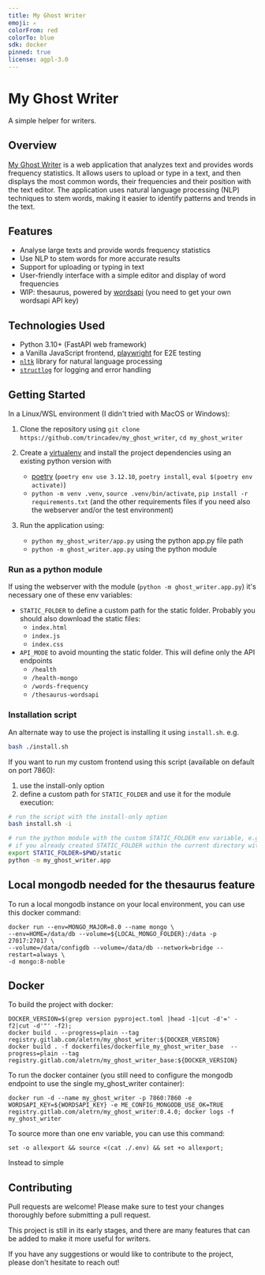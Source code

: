 ```yaml
---
title: My Ghost Writer
emoji: ✍️
colorFrom: red
colorTo: blue
sdk: docker
pinned: true
license: agpl-3.0
---
```


# My Ghost Writer

A simple helper for writers.

## Overview

[My Ghost Writer](https://github.com/trincadev/my_ghost_writer/) is a web application that analyzes text and provides words frequency statistics. It allows users to upload or type in a text, and then displays the most common words, their frequencies and their position with the text editor. The application uses natural language processing (NLP) techniques to stem words, making it easier to identify patterns and trends in the text.

## Features

* Analyse large texts and provide words frequency statistics
* Use NLP to stem words for more accurate results
* Support for uploading or typing in text
* User-friendly interface with a simple editor and display of word frequencies
* WIP: thesaurus, powered by [wordsapi](https://www.wordsapi.com/) (you need to get your own wordsapi API key)

## Technologies Used

* Python 3.10+ (FastAPI web framework)
* a Vanilla JavaScript frontend, [playwright](https://playwright.dev/) for E2E testing
* [`nltk`](https://www.nltk.org/) library for natural language processing
* [`structlog`](https://www.structlog.org/) for logging and error handling

## Getting Started

In a Linux/WSL environment (I didn't tried with MacOS or Windows):

1. Clone the repository using `git clone https://github.com/trincadev/my_ghost_writer`, `cd my_ghost_writer`
2. Create a [virtualenv](https://virtualenv.pypa.io/en/latest/user_guide.html) and install the project dependencies using an existing python version with

   * [poetry](https://python-poetry.org/) (`poetry env use 3.12.10`, `poetry install`, `eval $(poetry env activate)`)
   * `python -m venv .venv`, `source .venv/bin/activate`, `pip install -r requirements.txt` (and the other requirements files if you need also the webserver and/or the test environment)

3. Run the application using:
   * `python my_ghost_writer/app.py` using the python app.py file path
   * `python -m ghost_writer.app.py` using the python module

### Run as a python module

If using the webserver with the module (`python -m ghost_writer.app.py`) it's necessary one of these env variables:

* `STATIC_FOLDER` to define a custom path for the static folder. Probably you should also download the static files:
  * `index.html`
  * `index.js`
  * `index.css`
* `API_MODE` to avoid mounting the static folder. This will define only the API endpoints
  * `/health`
  * `/health-mongo`
  * `/words-frequency`
  * `/thesaurus-wordsapi`

### Installation script

An alternate way to use the project is installing it using `install.sh`. e.g.

```bash
bash ./install.sh
```

If you want to run my custom frontend using this script (available on default on port 7860):

1. use the install-only option
2. define a custom path for `STATIC_FOLDER` and use it for the module execution:

```bash
# run the script with the install-only option
bash install.sh -i

# run the python module with the custom STATIC_FOLDER env variable, e.g.
# if you already created STATIC_FOLDER within the current directory with the needed files within, see above
export STATIC_FOLDER=$PWD/static
python -m my_ghost_writer.app
```

## Local mongodb needed for the thesaurus feature

To run a local mongodb instance on your local environment, you can use this docker command:

```
docker run --env=MONGO_MAJOR=8.0 --name mongo \
--env=HOME=/data/db --volume=${LOCAL_MONGO_FOLDER}:/data -p 27017:27017 \
--volume=/data/configdb --volume=/data/db --network=bridge --restart=always \
-d mongo:8-noble
```

## Docker

To build the project with docker:

```
DOCKER_VERSION=$(grep version pyproject.toml |head -1|cut -d'=' -f2|cut -d'"' -f2);
docker build . --progress=plain --tag registry.gitlab.com/aletrn/my_ghost_writer:${DOCKER_VERSION}
docker build . -f dockerfiles/dockerfile_my_ghost_writer_base  --progress=plain --tag registry.gitlab.com/aletrn/my_ghost_writer_base:${DOCKER_VERSION}
```

To run the docker container (you still need to configure the mongodb endpoint to use the single my_ghost_writer container):
```
docker run -d --name my_ghost_writer -p 7860:7860 -e WORDSAPI_KEY=${WORDSAPI_KEY} -e ME_CONFIG_MONGODB_USE_OK=TRUE registry.gitlab.com/aletrn/my_ghost_writer:0.4.0; docker logs -f my_ghost_writer
```

To source more than one env variable, you can use this command:
```
set -o allexport && source <(cat ./.env) && set +o allexport;
```

Instead to simple

## Contributing

Pull requests are welcome! Please make sure to test your changes thoroughly before submitting a pull request.

This project is still in its early stages, and there are many features that can be added to make it more useful for writers.

If you have any suggestions or would like to contribute to the project, please don't hesitate to reach out!
